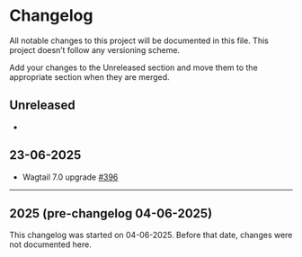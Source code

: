 # Changelog

All notable changes to this project will be documented in this file. This project doesn’t follow any versioning scheme.

Add your changes to the Unreleased section and move them to the appropriate section when they are merged.

## Unreleased

-

## 23-06-2025

- Wagtail 7.0 upgrade [#396](https://github.com/torchbox/torchbox.com/pull/396)

---

## 2025 (pre-changelog 04-06-2025)

This changelog was started on 04-06-2025. Before that date, changes were not documented here.
